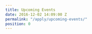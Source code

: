 ```yaml
---
title: Upcoming Events
date: 2016-12-02 14:09:00 Z
permalink: "/apply/upcoming-events/"
position: 0
---
```


